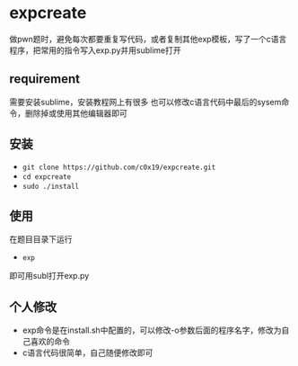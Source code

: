 # expcreate

做pwn题时，避免每次都要重复写代码，或者复制其他exp模板，写了一个c语言程序，把常用的指令写入exp.py并用sublime打开

## requirement

需要安装sublime，安装教程网上有很多
也可以修改c语言代码中最后的sysem命令，删除掉或使用其他编辑器即可

## 安装
- `git clone https://github.com/c0x19/expcreate.git`
- `cd expcreate`
- `sudo ./install`

## 使用

在题目目录下运行

- `exp`

即可用subl打开exp.py

## 个人修改

- exp命令是在install.sh中配置的，可以修改-o参数后面的程序名字，修改为自己喜欢的命令
- c语言代码很简单，自己随便修改即可
